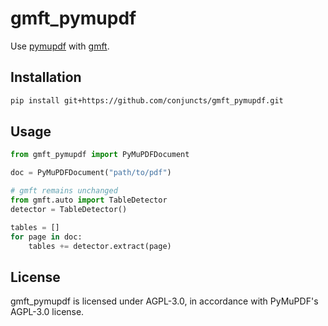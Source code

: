 # gmft_pymupdf

Use [pymupdf](https://github.com/pymupdf/PyMuPDF) with [gmft](https://github.com/conjuncts/gmft).

## Installation

```bash
pip install git+https://github.com/conjuncts/gmft_pymupdf.git
```

## Usage

```python
from gmft_pymupdf import PyMuPDFDocument

doc = PyMuPDFDocument("path/to/pdf")

# gmft remains unchanged
from gmft.auto import TableDetector
detector = TableDetector()

tables = []
for page in doc:
    tables += detector.extract(page)

```

## License

gmft_pymupdf is licensed under AGPL-3.0, in accordance with PyMuPDF's AGPL-3.0 license.
